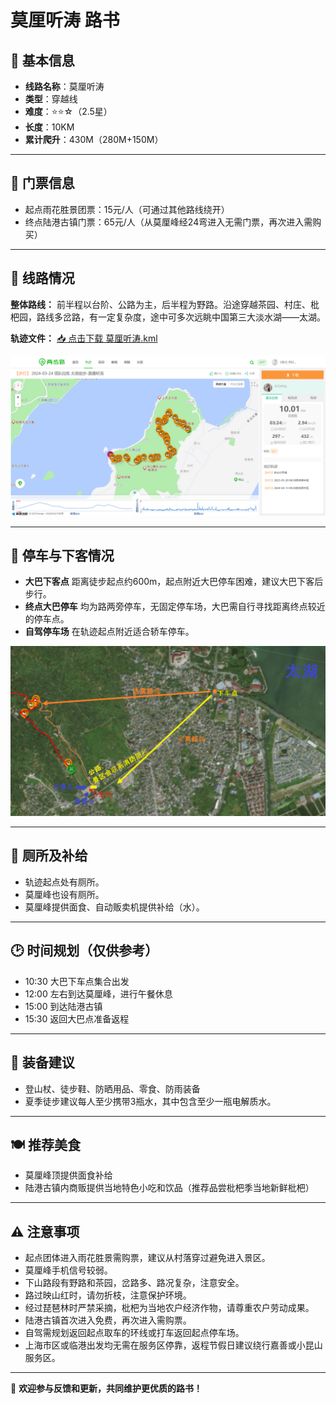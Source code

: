 
# 莫厘听涛 路书

## 📍 基本信息
- **线路名称**：莫厘听涛
- **类型**：穿越线
- **难度**：⭐⭐☆（2.5星）
- **长度**：10KM
- **累计爬升**：430M（280M+150M）

---

## 🎫 门票信息
- 起点雨花胜景团票：15元/人（可通过其他路线绕开）
- 终点陆港古镇门票：65元/人（从莫厘峰经24弯进入无需门票，再次进入需购买）

---

## 📌 线路情况

**整体路线：**
前半程以台阶、公路为主，后半程为野路。沿途穿越茶园、村庄、枇杷园，路线多岔路，有一定复杂度，途中可多次远眺中国第三大淡水湖——太湖。

**轨迹文件：** [📥 点击下载 莫厘听涛.kml](https://raw.githubusercontent.com/ta-yu/my-project/main/routes/莫厘听涛/莫厘听涛.kml)

![轨迹截图](images/莫厘听涛轨迹.png)

---

## 🚗 停车与下客情况
- **大巴下客点** 距离徒步起点约600m，起点附近大巴停车困难，建议大巴下客后步行。
- **终点大巴停车** 均为路两旁停车，无固定停车场，大巴需自行寻找距离终点较近的停车点。
- **自驾停车场** 在轨迹起点附近适合轿车停车。

![起点停车情况截图](images/莫厘听涛起点.png)

---

## 🚻 厕所及补给
- 轨迹起点处有厕所。
- 莫厘峰也设有厕所。
- 莫厘峰提供面食、自动贩卖机提供补给（水）。

---

## 🕑 时间规划（仅供参考）
- 10:30 大巴下车点集合出发
- 12:00 左右到达莫厘峰，进行午餐休息
- 15:00 到达陆港古镇
- 15:30 返回大巴点准备返程

---

## 🎒 装备建议
- 登山杖、徒步鞋、防晒用品、零食、防雨装备
- 夏季徒步建议每人至少携带3瓶水，其中包含至少一瓶电解质水。

---

## 🍽️ 推荐美食
- 莫厘峰顶提供面食补给
- 陆港古镇内商贩提供当地特色小吃和饮品（推荐品尝枇杷季当地新鲜枇杷）

---

## ⚠️ 注意事项
- 起点团体进入雨花胜景需购票，建议从村落穿过避免进入景区。
- 莫厘峰手机信号较弱。
- 下山路段有野路和茶园，岔路多、路况复杂，注意安全。
- 路过映山红时，请勿折枝，注意保护环境。
- 经过琵琶林时严禁采摘，枇杷为当地农户经济作物，请尊重农户劳动成果。
- 陆港古镇首次进入免费，再次进入需购票。
- 自驾需规划返回起点取车的环线或打车返回起点停车场。
- 上海市区或临港出发均无需在服务区停靠，返程节假日建议绕行嘉善或小昆山服务区。

---

🚩 **欢迎参与反馈和更新，共同维护更优质的路书！**
